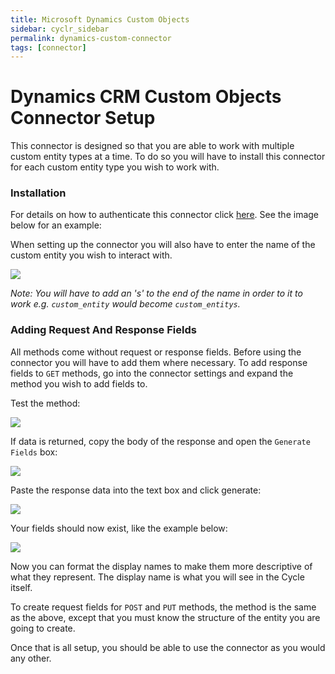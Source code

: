 ```yaml
---
title: Microsoft Dynamics Custom Objects
sidebar: cyclr_sidebar
permalink: dynamics-custom-connector
tags: [connector]
---
```


# Dynamics CRM Custom Objects Connector Setup #

This connector is designed so that you are able to work with multiple custom entity types at a time. To do so you will have to install this connector for each custom entity type you wish to work with.

### Installation

For details on how to authenticate this connector click [here](dynamics-crm-online.md). See the image below for an example:

When setting up the connector you will also have to enter the name of the custom entity you wish to interact with. 

![](../images/dynamics_custom_setup.png)

*Note: You will have to add an 's' to the end of the name in order to it to work e.g. `custom_entity` would become `custom_entitys`.*

### Adding Request And Response Fields

All methods come without request or response fields. Before using the connector you will have to add them where necessary. To add response fields to `GET` methods, go into the connector settings and expand the method you wish to add fields to.

Test the method:

![](../images/dynamics_custom_test_run.png)

If data is returned, copy the body of the response and open the `Generate Fields` box:

![](../images/dynamics_custom_test_generate.png)

Paste the response data into the text box and click generate:

![](../images/dynamics_custom_data_sample.png)

Your fields should now exist, like the example below:

![](../images/dynamics_custom_data_format.png)

Now you can format the display names to make them more descriptive of what they represent. The display name is what you will see in the Cycle itself.

To create request fields for `POST` and `PUT` methods, the method is the same as the above, except that you must know the structure of the entity you are going to create.

Once that is all setup, you should be able to use the connector as you would any other.